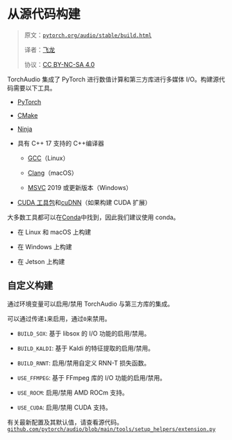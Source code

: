 # 从源代码构建

> 原文：[`pytorch.org/audio/stable/build.html`](https://pytorch.org/audio/stable/build.html)
>
> 译者：[飞龙](https://github.com/wizardforcel)
>
> 协议：[CC BY-NC-SA 4.0](http://creativecommons.org/licenses/by-nc-sa/4.0/)


TorchAudio 集成了 PyTorch 进行数值计算和第三方库进行多媒体 I/O。构建源代码需要以下工具。

+   [PyTorch](https://pytorch.org)

+   [CMake](https://cmake.org/)

+   [Ninja](https://ninja-build.org/)

+   具有 C++ 17 支持的 C++编译器

    +   [GCC](https://gcc.gnu.org/)（Linux）

    +   [Clang](https://clang.llvm.org/)（macOS）

    +   [MSVC](https://visualstudio.microsoft.com) 2019 或更新版本（Windows）

+   [CUDA 工具包](https://developer.nvidia.com/cudnn)和[cuDNN](https://developer.nvidia.com/cudnn)（如果构建 CUDA 扩展）

大多数工具都可以在[Conda](https://conda.io/)中找到，因此我们建议使用 conda。

+   在 Linux 和 macOS 上构建

+   在 Windows 上构建

+   在 Jetson 上构建

## 自定义构建

通过环境变量可以启用/禁用 TorchAudio 与第三方库的集成。

可以通过传递`1`来启用，通过`0`来禁用。

+   `BUILD_SOX`: 基于 libsox 的 I/O 功能的启用/禁用。

+   `BUILD_KALDI`: 基于 Kaldi 的特征提取的启用/禁用。

+   `BUILD_RNNT`: 启用/禁用自定义 RNN-T 损失函数。

+   `USE_FFMPEG`: 基于 FFmpeg 库的 I/O 功能的启用/禁用。

+   `USE_ROCM`: 启用/禁用 AMD ROCm 支持。

+   `USE_CUDA`: 启用/禁用 CUDA 支持。

有关最新配置及其默认值，请查看源代码。[`github.com/pytorch/audio/blob/main/tools/setup_helpers/extension.py`](https://github.com/pytorch/audio/blob/main/tools/setup_helpers/extension.py)
